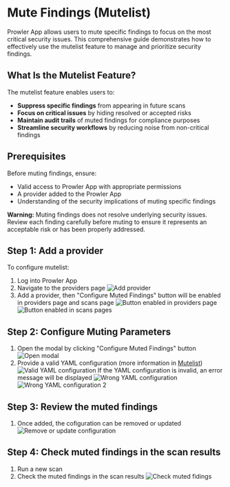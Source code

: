 <!-- Crea 8 steps -->

# Mute Findings (Mutelist)

Prowler App allows users to mute specific findings to focus on the most critical security issues. This comprehensive guide demonstrates how to effectively use the mutelist feature to manage and prioritize security findings.

## What Is the Mutelist Feature?

The mutelist feature enables users to:
* **Suppress specific findings** from appearing in future scans
* **Focus on critical issues** by hiding resolved or accepted risks
* **Maintain audit trails** of muted findings for compliance purposes
* **Streamline security workflows** by reducing noise from non-critical findings

## Prerequisites

Before muting findings, ensure:
* Valid access to Prowler App with appropriate permissions
* A provider added to the Prowler App
* Understanding of the security implications of muting specific findings

**Warning:** Muting findings does not resolve underlying security issues. Review each finding carefully before muting to ensure it represents an acceptable risk or has been properly addressed.

## Step 1: Add a provider

To configure mutelist:

1. Log into Prowler App
2. Navigate to the providers page
![Add provider](../img/mutelist-ui-1.png)
3. Add a provider, then "Configure Muted Findings" button will be enabled in providers page and scans page
![Button enabled in providers page](../img/mutelist-ui-2.png)
![Button enabled in scans pages](../img/mutelist-ui-3.png)


## Step 2: Configure Muting Parameters

1. Open the modal by clicking "Configure Muted Findings" button
![Open modal](../img/mutelist-ui-4.png)
2. Provide a valid YAML configuration (more information in [Mutelist](../tutorials/mutelist.md))
![Valid YAML configuration](../img/mutelist-ui-5.png)
If the YAML configuration is invalid, an error message will be displayed
![Wrong YAML configuration](../img/mutelist-ui-7.png)
![Wrong YAML configuration 2](../img/mutelist-ui-8.png)

## Step 3: Review the muted findings

1. Once added, the cofiguration can be removed or updated
![Remove or update configuration](../img/mutelist-ui-6.png)

## Step 4: Check muted findings in the scan results

1. Run a new scan
2. Check the muted findings in the scan results
![Check muted fidings](../img/mutelist-ui-9.png)